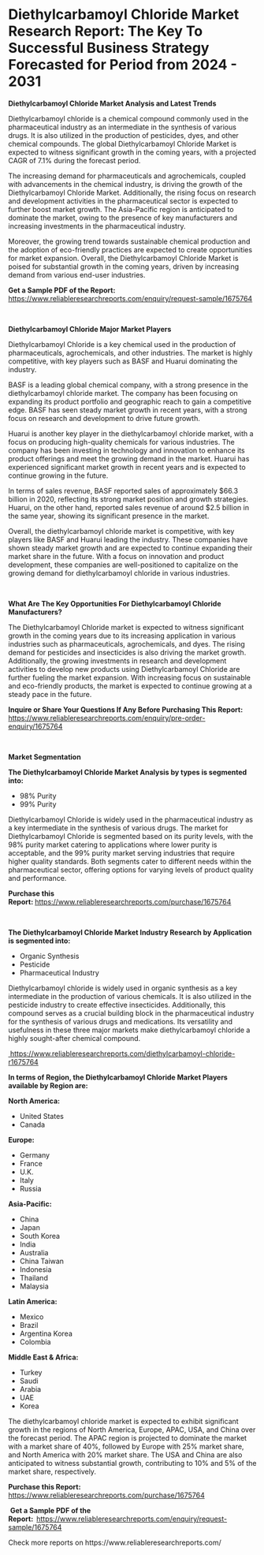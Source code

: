 <p><h1>Diethylcarbamoyl Chloride Market Research Report: The Key To Successful Business Strategy Forecasted for Period from 2024 - 2031</h1></p><p><strong>Diethylcarbamoyl Chloride Market Analysis and Latest Trends</strong></p>
<p><p>Diethylcarbamoyl chloride is a chemical compound commonly used in the pharmaceutical industry as an intermediate in the synthesis of various drugs. It is also utilized in the production of pesticides, dyes, and other chemical compounds. The global Diethylcarbamoyl Chloride Market is expected to witness significant growth in the coming years, with a projected CAGR of 7.1% during the forecast period.</p><p>The increasing demand for pharmaceuticals and agrochemicals, coupled with advancements in the chemical industry, is driving the growth of the Diethylcarbamoyl Chloride Market. Additionally, the rising focus on research and development activities in the pharmaceutical sector is expected to further boost market growth. The Asia-Pacific region is anticipated to dominate the market, owing to the presence of key manufacturers and increasing investments in the pharmaceutical industry.</p><p>Moreover, the growing trend towards sustainable chemical production and the adoption of eco-friendly practices are expected to create opportunities for market expansion. Overall, the Diethylcarbamoyl Chloride Market is poised for substantial growth in the coming years, driven by increasing demand from various end-user industries.</p></p>
<p><strong>Get a Sample PDF of the Report:&nbsp;</strong> <a href="https://www.reliableresearchreports.com/enquiry/request-sample/1675764">https://www.reliableresearchreports.com/enquiry/request-sample/1675764</a></p>
<p>&nbsp;</p>
<p><strong>Diethylcarbamoyl Chloride Major Market Players</strong></p>
<p><p>Diethylcarbamoyl Chloride is a key chemical used in the production of pharmaceuticals, agrochemicals, and other industries. The market is highly competitive, with key players such as BASF and Huarui dominating the industry.</p><p>BASF is a leading global chemical company, with a strong presence in the diethylcarbamoyl chloride market. The company has been focusing on expanding its product portfolio and geographic reach to gain a competitive edge. BASF has seen steady market growth in recent years, with a strong focus on research and development to drive future growth.</p><p>Huarui is another key player in the diethylcarbamoyl chloride market, with a focus on producing high-quality chemicals for various industries. The company has been investing in technology and innovation to enhance its product offerings and meet the growing demand in the market. Huarui has experienced significant market growth in recent years and is expected to continue growing in the future.</p><p>In terms of sales revenue, BASF reported sales of approximately $66.3 billion in 2020, reflecting its strong market position and growth strategies. Huarui, on the other hand, reported sales revenue of around $2.5 billion in the same year, showing its significant presence in the market.</p><p>Overall, the diethylcarbamoyl chloride market is competitive, with key players like BASF and Huarui leading the industry. These companies have shown steady market growth and are expected to continue expanding their market share in the future. With a focus on innovation and product development, these companies are well-positioned to capitalize on the growing demand for diethylcarbamoyl chloride in various industries.</p></p>
<p>&nbsp;</p>
<p><strong>What Are The Key Opportunities For Diethylcarbamoyl Chloride Manufacturers?</strong></p>
<p><p>The Diethylcarbamoyl Chloride market is expected to witness significant growth in the coming years due to its increasing application in various industries such as pharmaceuticals, agrochemicals, and dyes. The rising demand for pesticides and insecticides is also driving the market growth. Additionally, the growing investments in research and development activities to develop new products using Diethylcarbamoyl Chloride are further fueling the market expansion. With increasing focus on sustainable and eco-friendly products, the market is expected to continue growing at a steady pace in the future.</p></p>
<p><strong>Inquire or Share Your Questions If Any Before Purchasing This Report:</strong> <a href="https://www.reliableresearchreports.com/enquiry/pre-order-enquiry/1675764">https://www.reliableresearchreports.com/enquiry/pre-order-enquiry/1675764</a></p>
<p>&nbsp;</p>
<p><strong>Market Segmentation</strong></p>
<p><strong>The Diethylcarbamoyl Chloride Market Analysis by types is segmented into:</strong></p>
<p><ul><li>98% Purity</li><li>99% Purity</li></ul></p>
<p><p>Diethylcarbamoyl Chloride is widely used in the pharmaceutical industry as a key intermediate in the synthesis of various drugs. The market for Diethylcarbamoyl Chloride is segmented based on its purity levels, with the 98% purity market catering to applications where lower purity is acceptable, and the 99% purity market serving industries that require higher quality standards. Both segments cater to different needs within the pharmaceutical sector, offering options for varying levels of product quality and performance.</p></p>
<p><strong>Purchase this Report:&nbsp;</strong><a href="https://www.reliableresearchreports.com/purchase/1675764">https://www.reliableresearchreports.com/purchase/1675764</a></p>
<p>&nbsp;</p>
<p><strong>The Diethylcarbamoyl Chloride Market Industry Research by Application is segmented into:</strong></p>
<p><ul><li>Organic Synthesis</li><li>Pesticide</li><li>Pharmaceutical Industry</li></ul></p>
<p><p>Diethylcarbamoyl chloride is widely used in organic synthesis as a key intermediate in the production of various chemicals. It is also utilized in the pesticide industry to create effective insecticides. Additionally, this compound serves as a crucial building block in the pharmaceutical industry for the synthesis of various drugs and medications. Its versatility and usefulness in these three major markets make diethylcarbamoyl chloride a highly sought-after chemical compound.</p></p>
<p><a href="https://www.reliableresearchreports.com/diethylcarbamoyl-chloride-r1675764">&nbsp;https://www.reliableresearchreports.com/diethylcarbamoyl-chloride-r1675764</a></p>
<p><strong>In terms of Region, the Diethylcarbamoyl Chloride Market Players available by Region are:</strong></p>
<p>
    <p> <strong> North America: </strong>
        <ul>
            <li>United States</li>
            <li>Canada</li>
        </ul>
        </p> 
    <p> <strong> Europe: </strong>
        <ul>
            <li>Germany</li>
            <li>France</li>
            <li>U.K.</li>
            <li>Italy</li>
            <li>Russia</li>
        </ul>
        </p> 
    <p> <strong> Asia-Pacific: </strong>
        <ul>
            <li>China</li>
            <li>Japan</li>
            <li>South Korea</li>
            <li>India</li>
            <li>Australia</li>
            <li>China Taiwan</li>
            <li>Indonesia</li>
            <li>Thailand</li>
            <li>Malaysia</li>
        </ul>
        </p> 
    <p> <strong> Latin America: </strong>
        <ul>
            <li>Mexico</li>
            <li>Brazil</li>
            <li>Argentina Korea</li>
            <li>Colombia</li>
        </ul>
        </p> 
    <p> <strong> Middle East & Africa: </strong>
        <ul>
            <li>Turkey</li>
            <li>Saudi</li>
            <li>Arabia</li>
            <li>UAE</li>
            <li>Korea</li>
        </ul>
    </p>
    </p>
<p><p>The diethylcarbamoyl chloride market is expected to exhibit significant growth in the regions of North America, Europe, APAC, USA, and China over the forecast period. The APAC region is projected to dominate the market with a market share of 40%, followed by Europe with 25% market share, and North America with 20% market share. The USA and China are also anticipated to witness substantial growth, contributing to 10% and 5% of the market share, respectively.</p></p>
<p><strong>Purchase this Report: </strong><a href="https://www.reliableresearchreports.com/purchase/1675764">https://www.reliableresearchreports.com/purchase/1675764</a></p>
<p>&nbsp;<strong>Get a Sample PDF of the Report:&nbsp;&nbsp;</strong><a href="https://www.reliableresearchreports.com/enquiry/request-sample/1675764">https://www.reliableresearchreports.com/enquiry/request-sample/1675764</a></p>
<p><strong></strong></p>
<p>Check more reports on https://www.reliableresearchreports.com/</p>